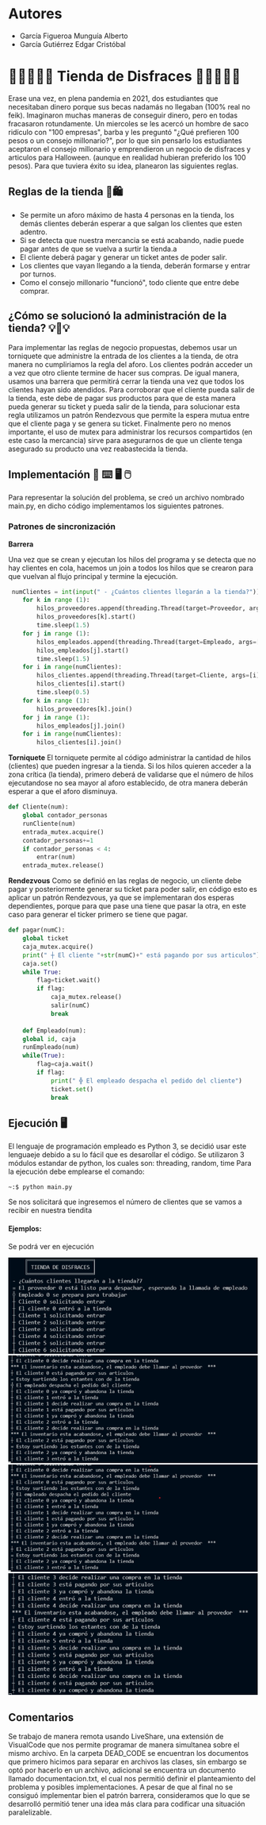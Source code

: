 # Autores
- García Figueroa Munguía Alberto
- García Gutiérrez Edgar Cristóbal
#  👻🍫🛌💀🎃 Tienda de Disfraces 👻🍫🛌💀🎃

Erase una vez, en plena pandemia en 2021, dos estudiantes que necesitaban dinero porque sus becas nadamás no llegaban (100% real no feik). Imaginaron muchas maneras de conseguir dinero, pero en todas fracasaron rotundamente. Un miercoles se les acercó un hombre de saco ridículo con "100 empresas", barba y les preguntó "¿Qué prefieren 100 pesos o un consejo millonario?", por lo que sin pensarlo los estudiantes aceptaron el consejo millonario y emprendieron un negocio de disfraces y articulos para Halloween.
(aunque en realidad hubieran preferido los 100 pesos). 
Para que tuviera éxito su idea, planearon las siguientes reglas.

## Reglas de la tienda 🛒🛍

- Se permite un aforo máximo de hasta 4 personas en la tienda, los demás clientes deberán esperar a que salgan los clientes que esten adentro.
- Si se detecta que nuestra mercancia se está acabando, nadie puede pagar antes de que se vuelva a surtir la tienda.a
- El cliente deberá pagar y generar un ticket antes de poder salir.
- Los clientes que vayan llegando a la tienda, deberán formarse y entrar por turnos.
- Como el consejo millonario "funcionó", todo cliente que entre debe comprar.

## ¿Cómo se solucionó la administración de la tienda? 💡🤯💡
Para implementar las reglas de negocio propuestas, debemos usar un torniquete que administre la entrada de los clientes a la tienda, de otra manera no cumpliriamos la regla del aforo. Los clientes podrán acceder un a vez que otro cliente termine de 
hacer sus compras. De igual manera, usamos una barrera que permitirá cerrar la tienda una vez que todos los clientes hayan sido atendidos.
Para corroborar que el cliente pueda salir de la tienda, este debe de pagar sus productos para que de esta manera pueda generar su ticket y pueda salir de la tienda, para solucionar esta regla
utilizamos un patrón Rendezvous que permite la espera mutua entre que el cliente paga y se genera su ticket.
Finalmente pero no menos importante, el uso de mutex para administrar los recursos compartidos (en este caso la mercancia) sirve para asegurarnos de que un cliente
tenga asegurado su producto una vez reabastecida la tienda.

## Implementación 🔧 ⌨️ 🖥 🖱
Para representar la solución del problema, se creó un archivo nombrado main.py, en dicho código implementamos los siguientes patrones.
### Patrones de sincronización

**Barrera** 

Una vez que se crean y ejecutan los hilos del programa y se detecta que no hay clientes en cola, hacemos un join a todos
los hilos que se crearon para que vuelvan al flujo principal y termine la ejecución.

```python
 numClientes = int(input(" - ¿Cuántos clientes llegarán a la tienda?"))
    for k in range (1):
        hilos_proveedores.append(threading.Thread(target=Proveedor, args=[k])) #Creamos los hilos de los proovedores
        hilos_proveedores[k].start()
        time.sleep(1.5)
    for j in range (1):
        hilos_empleados.append(threading.Thread(target=Empleado, args=[j]))
        hilos_empleados[j].start()
        time.sleep(1.5)
    for i in range(numClientes):
        hilos_clientes.append(threading.Thread(target=Cliente, args=[i]))
        hilos_clientes[i].start()
        time.sleep(0.5)
    for k in range (1):     
        hilos_proveedores[k].join()
    for j in range (1):       
        hilos_empleados[j].join()
    for i in range(numClientes):
        hilos_clientes[i].join()
```

**Torniquete** 
El torniquete permite al código administrar la cantidad de hilos (clientes) que pueden ingresar a la tienda. Si los hilos quieren acceder a la zona crítica (la tienda), primero deberá de validarse que 
el número de hilos ejecutandose no sea mayor al aforo establecido, de otra manera deberán esperar a que el aforo disminuya.

```python
def Cliente(num):
    global contador_personas
    runCliente(num)
    entrada_mutex.acquire()
    contador_personas+=1
    if contador_personas < 4:
        entrar(num)
    entrada_mutex.release()
```
**Rendezvous**
Como se definió en las reglas de negocio, un cliente debe pagar y posteriormente generar su ticket para poder salir, en código esto 
es aplicar un patrón Rendezvous, ya que se implementaran dos esperas dependientes, porque para que pase una tiene que pasar la otra, en este caso
para generar el ticker primero se tiene que pagar.

```python
def pagar(numC):
    global ticket
    caja_mutex.acquire()
    print(" ┼ El cliente "+str(numC)+" está pagando por sus articulos")
    caja.set()
    while True:
        flag=ticket.wait()
        if flag:
            caja_mutex.release()
            salir(numC)
            break
        
    def Empleado(num):
    global id, caja
    runEmpleado(num)
    while(True):
        flag=caja.wait()
        if flag:
            print(" ╬ El empleado despacha el pedido del cliente")
            ticket.set()
            break
```
 



## Ejecución 🖥
El lenguaje de programación empleado es Python 3, se decidió usar este lenguaeje debido a su lo fácil que es desarollar el código. Se utilizaron 3 módulos estandar de python, los cuales son: threading, random, time
Para la ejecución debe emplearse el comando:

```shell
~:$ python main.py
```
Se nos solicitará que ingresemos el número de clientes que se vamos a recibir en nuestra tiendita

#### Ejemplos: 
Se podrá ver en ejecución

![](foto1.png)
![](foto2.png)
![](foto3.png)
![](foto4.png)

## Comentarios
Se trabajo de manera remota usando LiveShare, una extensión de VisualCode que nos permite programar de manera simultanea sobre el mismo archivo.
En la carpeta DEAD_CODE se encuentran los documentos que primero hicimos para separar en archivos las clases, sin embargo se optó por hacerlo en un archivo, adicional se encuentra un documento llamado documentacion.txt, el cual nos permitió definir el planteamiento del problema y posibles implementaciones.
A pesar de que al final no se consiguó implementar bien el patrón barrera, consideramos que lo que se desarrolló permitió tener una idea más clara para codificar una situación paralelizable.